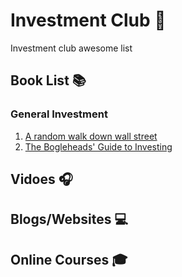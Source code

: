 # Investment Club 🔅
Investment club awesome list 

## Book List 📚
### General Investment
1. [A random walk down wall street](https://www.amazon.com/Random-Walk-Down-Wall-Street/dp/0393358380/ref=pd_lpo_14_img_0/139-3719109-3816537?_encoding=UTF8&pd_rd_i=0393358380&pd_rd_r=c8af3d79-0b7d-44fa-904f-7425381fa11d&pd_rd_w=OuQWP&pd_rd_wg=Zlquc&pf_rd_p=7b36d496-f366-4631-94d3-61b87b52511b&pf_rd_r=0DCMYMB4BA7YZW27WJ37&psc=1&refRID=0DCMYMB4BA7YZW27WJ37)
2. [The Bogleheads' Guide to Investing](http://doc.xueqiu.com/14cf53ebdeb1cd3fd7a1bfa2.pdf)

## Vidoes 🎧

## Blogs/Websites 💻

## Online Courses 🎓
